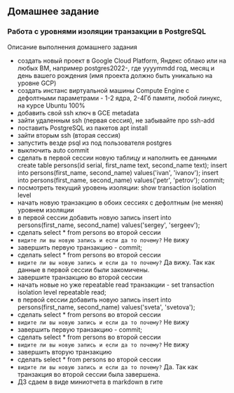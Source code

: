## Домашнее задание

### Работа с уровнями изоляции транзакции в PostgreSQL

Описание выполнения домашнего задания

* создать новый проект в Google Cloud Platform, Яндекс облако или на любых ВМ, например postgres2022-, где yyyymmdd год, месяц и день вашего рождения (имя проекта должно быть уникально на уровне GCP)
* создать инстанс виртуальной машины Compute Engine с дефолтными параметрами - 1-2 ядра, 2-4Гб памяти, любой линукс, на курсе Ubuntu 100%
* добавить свой ssh ключ в GCE metadata
* зайти удаленным ssh (первая сессия), не забывайте про ssh-add
* поставить PostgreSQL из пакетов apt install
* зайти вторым ssh (вторая сессия)
* запустить везде psql из под пользователя postgres
* выключить auto commit
* сделать в первой сессии новую таблицу и наполнить ее данными create table persons(id serial, first_name text, second_name text); insert into persons(first_name, second_name) values('ivan', 'ivanov'); insert into persons(first_name, second_name) values('petr', 'petrov'); commit;
* посмотреть текущий уровень изоляции: show transaction isolation level
* начать новую транзакцию в обоих сессиях с дефолтным (не меняя) уровнем изоляции
* в первой сессии добавить новую запись insert into persons(first_name, second_name) values('sergey', 'sergeev');
* сделать select * from persons во второй сессии
* `видите ли вы новую запись и если да то почему?`  Не вижу 
* завершить первую транзакцию - commit;
* сделать select * from persons во второй сессии
* `видите ли вы новую запись и если да то почему?` Да вижу. Так как данные в первой сессии были закомичены.  
* завершите транзакцию во второй сессии
* начать новые но уже repeatable read транзакции - set transaction isolation level repeatable read;
* в первой сессии добавить новую запись insert into persons(first_name, second_name) values('sveta', 'svetova');
* сделать select * from persons во второй сессии
* `видите ли вы новую запись и если да то почему?` Не вижу
* завершить первую транзакцию - commit;
* сделать select * from persons во второй сессии
* `видите ли вы новую запись и если да то почему?` Не вижу
* завершить вторую транзакцию
* сделать select * from persons во второй сессии
* `видите ли вы новую запись и если да то почему?` Да. Так как транзакция во второй сессии была завершена.
* ДЗ сдаем в виде миниотчета в markdown в гите

